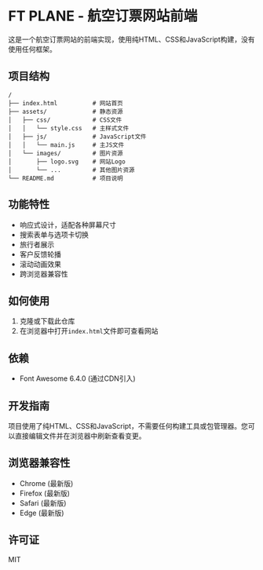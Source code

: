 # FT PLANE - 航空订票网站前端

这是一个航空订票网站的前端实现，使用纯HTML、CSS和JavaScript构建，没有使用任何框架。

## 项目结构

```
/
├── index.html          # 网站首页
├── assets/             # 静态资源
│   ├── css/            # CSS文件
│   │   └── style.css   # 主样式文件
│   ├── js/             # JavaScript文件
│   │   └── main.js     # 主JS文件
│   └── images/         # 图片资源
│       ├── logo.svg    # 网站Logo
│       └── ...         # 其他图片资源
└── README.md           # 项目说明
```

## 功能特性

- 响应式设计，适配各种屏幕尺寸
- 搜索表单与选项卡切换
- 旅行者展示
- 客户反馈轮播
- 滚动动画效果
- 跨浏览器兼容性

## 如何使用

1. 克隆或下载此仓库
2. 在浏览器中打开`index.html`文件即可查看网站

## 依赖

- Font Awesome 6.4.0 (通过CDN引入)

## 开发指南

项目使用了纯HTML、CSS和JavaScript，不需要任何构建工具或包管理器。您可以直接编辑文件并在浏览器中刷新查看变更。

## 浏览器兼容性

- Chrome (最新版)
- Firefox (最新版)
- Safari (最新版)
- Edge (最新版)

## 许可证

MIT 